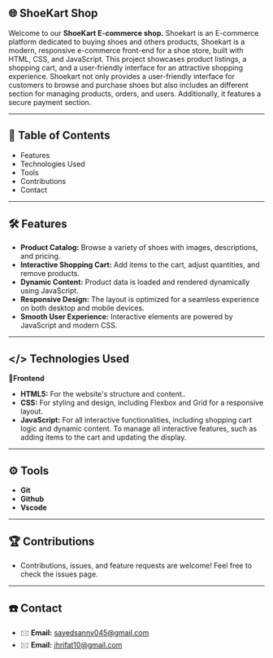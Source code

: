 ## 🌐 ShoeKart Shop

Welcome to our **ShoeKart E-commerce shop.** Shoekart is an E-commerce platform dedicated to buying shoes and others products, Shoekart is a modern, responsive e-commerce front-end for a shoe store, built with HTML, CSS, and JavaScript. This project showcases product listings, a shopping cart, and a user-friendly interface for an attractive shopping experience. Shoekart not only provides a user-friendly interface for customers to browse and purchase shoes but also includes an different section for managing products, orders, and users. Additionally, it features a secure payment section.

---
## 📌 Table of Contents
- Features
- Technologies Used
-	Tools
-	Contributions 
-	Contact
---
## 🛠️ Features
-	**Product Catalog:** Browse a variety of shoes with images, descriptions, and pricing.
-	**Interactive Shopping Cart:** Add items to the cart, adjust quantities, and remove products.
-	**Dynamic Content:** Product data is loaded and rendered dynamically using JavaScript.
-	**Responsive Design:** The layout is optimized for a seamless experience on both desktop and mobile devices.
-	**Smooth User Experience:** Interactive elements are powered by JavaScript and modern CSS.
---
## </> Technologies Used
 🎯**Frontend**
-	**HTML5:** For the website's structure and content..
-	**CSS:** For styling and design, including Flexbox and Grid for a responsive layout.
-	**JavaScript:** For all interactive functionalities, including shopping cart logic and dynamic content. To manage all interactive features, such as adding items to the cart and updating the display.
---
## ⚙️ Tools
- **Git**
- **Github**
- **Vscode**
---
## 🏆 Contributions
- Contributions, issues, and feature requests are welcome! Feel free to check the issues page.
---
## ☎️ Contact
- 🖂 **Email:** sayedsanny045@gmail.com
- 🖂 **Email:** jhrifat10@gmail.com

